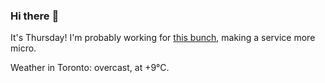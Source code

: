 ### Hi there :wave:

It's Thursday! I'm probably working for [this bunch](https://github.com/kohofinancial), making a service more micro.

Weather in Toronto: overcast, at +9°C.

